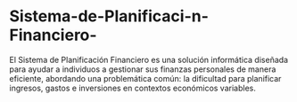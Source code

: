 # Sistema-de-Planificaci-n-Financiero-
El Sistema de Planificación Financiero es una solución informática diseñada para ayudar a individuos a gestionar sus finanzas personales de manera eficiente, abordando una problemática común: la dificultad para planificar ingresos, gastos e inversiones en contextos económicos variables.
